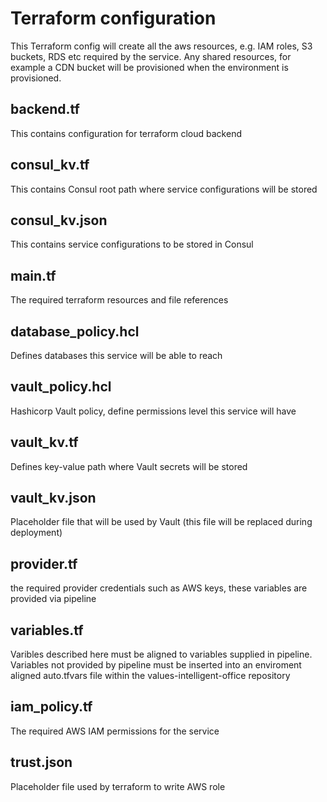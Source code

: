 ﻿# Terraform configuration

This Terraform config will create all the aws resources, e.g. IAM roles, S3 buckets, RDS etc required by the service.
Any shared resources, for example a CDN bucket will be provisioned when the environment is provisioned.

## backend.tf

This contains configuration for terraform cloud backend

## consul_kv.tf

This contains Consul root path where service configurations will be stored

## consul_kv.json

This contains service configurations to be stored in Consul

## main.tf

The required terraform resources and file references

## database_policy.hcl

Defines databases this service will be able to reach

## vault_policy.hcl

Hashicorp Vault policy, define permissions level this service will have

## vault_kv.tf

Defines key-value path where Vault secrets will be stored

## vault_kv.json

Placeholder file that will be used by Vault (this file will be replaced during deployment)

## provider.tf

the required provider credentials such as AWS keys, these variables are provided via pipeline

## variables.tf

Varibles described here must be aligned to variables supplied in pipeline. Variables not provided by pipeline must be inserted into an enviroment aligned auto.tfvars file within the values-intelligent-office repository

## iam_policy.tf

The required AWS IAM permissions for the service

## trust.json

Placeholder file used by terraform to write AWS role